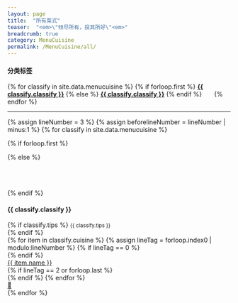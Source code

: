 ```yaml
---
layout: page
title:  "所有菜式"
teaser:  "<em>\"倾尽所有，投其所好\"<em>" 
breadcrumb: true
category: MenuCuisine
permalink: /MenuCuisine/all/
---
```


#### 分类标签

<div class="show-for-small ">
{% for classify in site.data.menucuisine %}
{% if  forloop.first  %}
<a href="#" style="text-decoration:underline"><strong>{{ classify.classify }}</strong></a>
{% else %}
<a href="#{{ classify.classify }}" style="text-decoration:underline"><strong>{{ classify.classify }}</strong></a>
{% endif %}
&nbsp;&nbsp; &nbsp;&nbsp;
{% endfor %}
</div>
<hr/>

{% assign lineNumber = 3 %}
{% assign beforelineNumber = lineNumber | minus:1 %}
{% for classify in site.data.menucuisine %}
<div class="show-for-small menu-classify">
<div class="row">

{% if  forloop.first  %}

{% else %}
<div id="{{ classify.classify }}" style="height:50px"></div>
{% endif %}

<h4 >{{ classify.classify }}</h4>
{% if  classify.tips %}
<small>{{ classify.tips }}</small>
<br/>
{% endif %}

</div>
{% for item in classify.cuisine %}
    {% assign lineTag = forloop.index0 | modulo:lineNumber %}
    {% if lineTag == 0 %}
    <div class="row">
    {% endif %}
    <div class="small-{{ lineNumber | plus:1 }} columns" >
    <a  class="button small radius" href="{{ site.url }}{{ item.url }}">{{ item.name }}</a>
    </div>
    {% if lineTag == 2 or forloop.last %}
    </div>
    {% endif %}
{% endfor %}
    <div  class="row">
      <div class="small-12 columns" style="text-align: right;">
        <a class="iconfont" href="#top-of-page">&#xf108;</a>
        <!--<a class="SocialFoundicons" href="#top-of-page">&#xf108;</a>-->
      </div><!-- /.small-12.columns -->
    </div><!-- /.row -->
</div>
{% endfor %}

